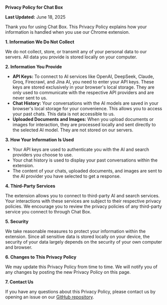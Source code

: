 **Privacy Policy for Chat Box**

**Last Updated:** June 18, 2025

Thank you for using Chat Box. This Privacy Policy explains how your information is handled when you use our Chrome extension.

**1. Information We Do Not Collect**

We do not collect, store, or transmit any of your personal data to our servers. All data you provide is stored locally on your computer.

**2. Information You Provide**

*   **API Keys:** To connect to AI services like OpenAI, DeepSeek, Claude, Groq, Firecrawl, and Jina AI, you need to enter your API keys. These keys are stored exclusively in your browser's local storage. They are only used to communicate with the respective API providers and are never sent to us.
*   **Chat History:** Your conversations with the AI models are saved in your browser's local storage for your convenience. This allows you to access your past chats. This data is not accessible to us.
*   **Uploaded Documents and Images:** When you upload documents or images for interaction, they are processed locally and sent directly to the selected AI model. They are not stored on our servers.

**3. How Your Information Is Used**

*   Your API keys are used to authenticate you with the AI and search providers you choose to use.
*   Your chat history is used to display your past conversations within the extension.
*   The content of your chats, uploaded documents, and images are sent to the AI provider you have selected to get a response.

**4. Third-Party Services**

The extension allows you to connect to third-party AI and search services. Your interactions with these services are subject to their respective privacy policies. We encourage you to review the privacy policies of any third-party service you connect to through Chat Box.

**5. Security**

We take reasonable measures to protect your information within the extension. Since all sensitive data is stored locally on your device, the security of your data largely depends on the security of your own computer and browser.

**6. Changes to This Privacy Policy**

We may update this Privacy Policy from time to time. We will notify you of any changes by posting the new Privacy Policy on this page.

**7. Contact Us**

If you have any questions about this Privacy Policy, please contact us by opening an issue on our [GitHub repository](https://github.com/MinhxThanh/Chat-Box/issues).

